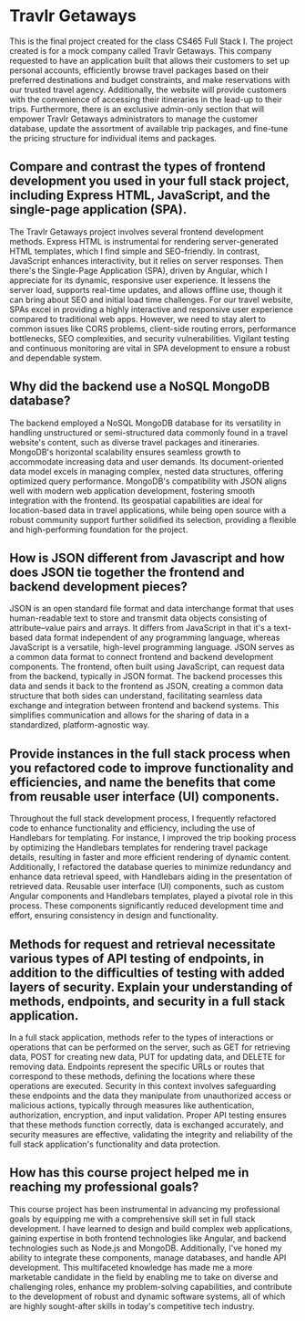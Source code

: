 # Travlr Getaways
This is the final project created for the class CS465 Full Stack I. The project created is for a mock company called Travlr Getaways. This company requested to have an application built that allows their customers to set up personal accounts, efficiently browse travel packages based on their preferred destinations and budget constraints, and make reservations with our trusted travel agency. Additionally, the website will provide customers with the convenience of accessing their itineraries in the lead-up to their trips. Furthermore, there is an exclusive admin-only section that will empower Travlr Getaways administrators to manage the customer database, update the assortment of available trip packages, and fine-tune the pricing structure for individual items and packages. 

## Compare and contrast the types of frontend development you used in your full stack project, including Express HTML, JavaScript, and the single-page application (SPA).

The Travlr Getaways project involves several frontend development methods. Express HTML is instrumental for rendering server-generated HTML templates, which I find simple and SEO-friendly. In contrast, JavaScript enhances interactivity, but it relies on server responses. Then there's the Single-Page Application (SPA), driven by Angular, which I appreciate for its dynamic, responsive user experience. It lessens the server load, supports real-time updates, and allows offline use, though it can bring about SEO and initial load time challenges. For our travel website, SPAs excel in providing a highly interactive and responsive user experience compared to traditional web apps. However, we need to stay alert to common issues like CORS problems, client-side routing errors, performance bottlenecks, SEO complexities, and security vulnerabilities. Vigilant testing and continuous monitoring are vital in SPA development to ensure a robust and dependable system.

## Why did the backend use a NoSQL MongoDB database?

The backend employed a NoSQL MongoDB database for its versatility in handling unstructured or semi-structured data commonly found in a travel website's content, such as diverse travel packages and itineraries. MongoDB's horizontal scalability ensures seamless growth to accommodate increasing data and user demands. Its document-oriented data model excels in managing complex, nested data structures, offering optimized query performance. MongoDB's compatibility with JSON aligns well with modern web application development, fostering smooth integration with the frontend. Its geospatial capabilities are ideal for location-based data in travel applications, while being open source with a robust community support further solidified its selection, providing a flexible and high-performing foundation for the project.

## How is JSON different from Javascript and how does JSON tie together the frontend and backend development pieces?

JSON is an open standard file format and data interchange format that uses human-readable text to store and transmit data objects consisting of attribute–value pairs and arrays. It differs from JavaScript in that it's a text-based data format independent of any programming language, whereas JavaScript is a versatile, high-level programming language. JSON serves as a common data format to connect frontend and backend development components. The frontend, often built using JavaScript, can request data from the backend, typically in JSON format. The backend processes this data and sends it back to the frontend as JSON, creating a common data structure that both sides can understand, facilitating seamless data exchange and integration between frontend and backend systems. This simplifies communication and allows for the sharing of data in a standardized, platform-agnostic way.

## Provide instances in the full stack process when you refactored code to improve functionality and efficiencies, and name the benefits that come from reusable user interface (UI) components.

Throughout the full stack development process, I frequently refactored code to enhance functionality and efficiency, including the use of Handlebars for templating. For instance, I improved the trip booking process by optimizing the Handlebars templates for rendering travel package details, resulting in faster and more efficient rendering of dynamic content. Additionally, I refactored the database queries to minimize redundancy and enhance data retrieval speed, with Handlebars aiding in the presentation of retrieved data. Reusable user interface (UI) components, such as custom Angular components and Handlebars templates, played a pivotal role in this process. These components significantly reduced development time and effort, ensuring consistency in design and functionality. 

## Methods for request and retrieval necessitate various types of API testing of endpoints, in addition to the difficulties of testing with added layers of security. Explain your understanding of methods, endpoints, and security in a full stack application.

In a full stack application, methods refer to the types of interactions or operations that can be performed on the server, such as GET for retrieving data, POST for creating new data, PUT for updating data, and DELETE for removing data. Endpoints represent the specific URLs or routes that correspond to these methods, defining the locations where these operations are executed. Security in this context involves safeguarding these endpoints and the data they manipulate from unauthorized access or malicious actions, typically through measures like authentication, authorization, encryption, and input validation. Proper API testing ensures that these methods function correctly, data is exchanged accurately, and security measures are effective, validating the integrity and reliability of the full stack application's functionality and data protection.

## How has this course project helped me in reaching my professional goals? 

This course project has been instrumental in advancing my professional goals by equipping me with a comprehensive skill set in full stack development. I have learned to design and build complex web applications, gaining expertise in both frontend technologies like Angular, and backend technologies such as Node.js and MongoDB. Additionally, I've honed my ability to integrate these components, manage databases, and handle API development. This multifaceted knowledge has made me a more marketable candidate in the field by enabling me to take on diverse and challenging roles, enhance my problem-solving capabilities, and contribute to the development of robust and dynamic software systems, all of which are highly sought-after skills in today's competitive tech industry. 
